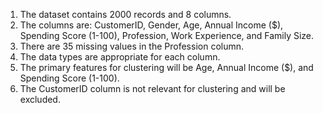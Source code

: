 1. The dataset contains 2000 records and 8 columns.
2. The columns are: CustomerID, Gender, Age, Annual Income ($), Spending Score (1-100), Profession, Work Experience, and Family Size.
3. There are 35 missing values in the Profession column.
4. The data types are appropriate for each column.
5. The primary features for clustering will be Age, Annual Income ($), and Spending Score (1-100).
6. The CustomerID column is not relevant for clustering and will be excluded.
